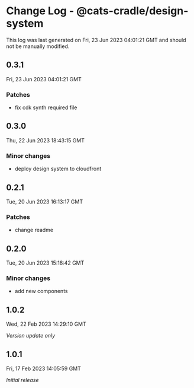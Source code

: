 # Change Log - @cats-cradle/design-system

This log was last generated on Fri, 23 Jun 2023 04:01:21 GMT and should not be manually modified.

## 0.3.1
Fri, 23 Jun 2023 04:01:21 GMT

### Patches

- fix cdk synth required file

## 0.3.0
Thu, 22 Jun 2023 18:43:15 GMT

### Minor changes

- deploy design system to cloudfront

## 0.2.1
Tue, 20 Jun 2023 16:13:17 GMT

### Patches

- change readme

## 0.2.0
Tue, 20 Jun 2023 15:18:42 GMT

### Minor changes

- add new components

## 1.0.2
Wed, 22 Feb 2023 14:29:10 GMT

_Version update only_

## 1.0.1
Fri, 17 Feb 2023 14:05:59 GMT

_Initial release_

